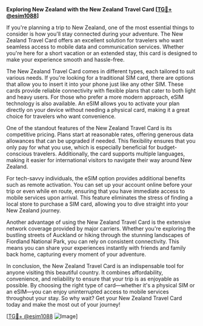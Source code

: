 **Exploring New Zealand with the New Zealand Travel Card [[TG💪+ @esim1088](https://t.me/s/esim1088)]**

If you're planning a trip to New Zealand, one of the most essential things to consider is how you'll stay connected during your adventure. The New Zealand Travel Card offers an excellent solution for travelers who want seamless access to mobile data and communication services. Whether you're here for a short vacation or an extended stay, this card is designed to make your experience smooth and hassle-free.

The New Zealand Travel Card comes in different types, each tailored to suit various needs. If you're looking for a traditional SIM card, there are options that allow you to insert it into your phone just like any other SIM. These cards provide reliable connectivity with flexible plans that cater to both light and heavy users. For those who prefer a more modern approach, eSIM technology is also available. An eSIM allows you to activate your plan directly on your device without needing a physical card, making it a great choice for travelers who want convenience.

One of the standout features of the New Zealand Travel Card is its competitive pricing. Plans start at reasonable rates, offering generous data allowances that can be upgraded if needed. This flexibility ensures that you only pay for what you use, which is especially beneficial for budget-conscious travelers. Additionally, the card supports multiple languages, making it easier for international visitors to navigate their way around New Zealand.

For tech-savvy individuals, the eSIM option provides additional benefits such as remote activation. You can set up your account online before your trip or even while en route, ensuring that you have immediate access to mobile services upon arrival. This feature eliminates the stress of finding a local store to purchase a SIM card, allowing you to dive straight into your New Zealand journey.

Another advantage of using the New Zealand Travel Card is the extensive network coverage provided by major carriers. Whether you're exploring the bustling streets of Auckland or hiking through the stunning landscapes of Fiordland National Park, you can rely on consistent connectivity. This means you can share your experiences instantly with friends and family back home, capturing every moment of your adventure.

In conclusion, the New Zealand Travel Card is an indispensable tool for anyone visiting this beautiful country. It combines affordability, convenience, and reliability to ensure that your trip is as enjoyable as possible. By choosing the right type of card—whether it's a physical SIM or an eSIM—you can enjoy uninterrupted access to mobile services throughout your stay. So why wait? Get your New Zealand Travel Card today and make the most out of your journey! 

[[TG💪+ @esim1088](https://t.me/s/esim1088) ![Image](https://i.postimg.cc/Y0z9fWf4/image.png)]